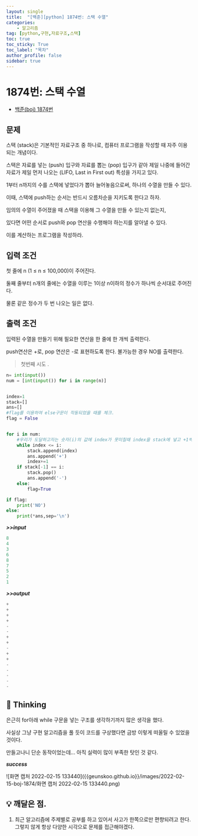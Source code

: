 ```yaml
---
layout: single
title:  "[백준][python] 1874번: 스택 수열"
categories: 
    - 알고리즘
tag: [python,구현,자료구조,스택]
toc: true
toc_sticky: True
toc_label: "목차"
author_profile: false
sidebar: true
---
```


# 1874번: 스택 수열



* [백준(boj) 1874번](https://www.acmicpc.net/problem/1874)

## 문제

스택 (stack)은 기본적인 자료구조 중 하나로, 컴퓨터 프로그램을 작성할 때 자주 이용되는 개념이다.

스택은 자료를 넣는 (push) 입구와 자료를 뽑는 (pop) 입구가 같아 제일 나중에 들어간 자료가 제일 먼저 나오는 (LIFO, Last in First out) 특성을 가지고 있다.

1부터 n까지의 수를 스택에 넣었다가 뽑아 늘어놓음으로써, 하나의 수열을 만들 수 있다.

이때, 스택에 push하는 순서는 반드시 오름차순을 지키도록 한다고 하자.

임의의 수열이 주어졌을 때 스택을 이용해 그 수열을 만들 수 있는지 없는지, 

있다면 어떤 순서로 push와 pop 연산을 수행해야 하는지를 알아낼 수 있다. 

이를 계산하는 프로그램을 작성하라.

## 입력 조건

첫 줄에 n (1 ≤ n ≤ 100,000)이 주어진다. 

둘째 줄부터 n개의 줄에는 수열을 이루는 1이상 n이하의 정수가 하나씩 순서대로 주어진다. 

물론 같은 정수가 두 번 나오는 일은 없다.

## 출력 조건

입력된 수열을 만들기 위해 필요한 연산을 한 줄에 한 개씩 출력한다. 

push연산은 +로, pop 연산은 -로 표현하도록 한다. 불가능한 경우 NO를 출력한다.



>  첫번째 시도 .

 ```python
 n= int(input())
 num = [int(input()) for i in range(n)]
 
 
 index=1
 stack=[]
 ans=[]
 #flag를 이용하여 else구문이 작동되었을 때를 체크.
 flag = False
 
 
 for i in num:
     #우리가 도달하고자는 숫자(i)의 값에 index가 못미칠때 index을 stack에 넣고 +1씩 더함.
     while index <= i:
         stack.append(index)
         ans.append('+')
         index+=1
     if stack[-1] == i:
         stack.pop()
         ans.append('-')
     else:
         flag=True
 
 if flag:
     print('NO')
 else:
     print(*ans,sep='\n')
 
 ```

 ***>>input***

 ```python
 8
 4
 3
 6
 8
 7
 5
 2
 1
 ```

 ***>>output***

 ```python
 +
 +
 +
 +
 -
 -
 +
 +
 -
 +
 +
 -
 -
 -
 -
 -
 ```

## 🌝 Thinking

은근히 for아래 while 구문을 넣는 구조를 생각하기까지 많은 생각을 했다.

사실상 그냥 구현 알고리즘을 풀 듯이 코드를 구상했다면 금방 이렇게 떠올릴 수 있었을 것이다.

만들고나니 단순 동작이었는데... 아직 실력이 많이 부족한 탓인 것 같다.



  ***success***

 ![화면 캡처 2022-02-15 133440]({{geunskoo.github.io}}/images/2022-02-15-boj-1874/화면 캡처 2022-02-15 133440.png)

## 💡 깨달은 점.

 1. 최근 알고리즘에 주제별로 공부를 하고 있어서 사고가 한쪽으로만 편향되려고 한다. 그렇지 않게 항상 다양한 시각으로 문제를 접근해야겠다.
